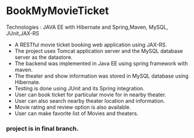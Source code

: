 # BookMyMovieTicket
 

Technologies : JAVA EE with Hibernate and Spring,Maven, MySQL, JUnit,JAX-RS

- A RESTful movie ticket booking web application using JAX-RS. 
- The project uses Tomcat application server and the MySQL database server as the datastore.
- The backend was implemented in Java EE using spring framework with maven.
- The theater and show information was stored in MySQL database using Hibernate.
- Testing is done using JUnit and its Spring integration.
- User can book ticket for particular movie for in nearby theater.
- User can also search nearby theater location and information.
- Movie rating and review option is also available.
- User can make favorite list of Movies and theaters.
### project is in final branch.
